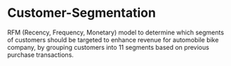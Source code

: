 # Customer-Segmentation
RFM (Recency, Frequency, Monetary) model to determine which segments of customers should be targeted to enhance revenue for automobile bike company, by grouping customers into 11 segments based on previous purchase transactions.
